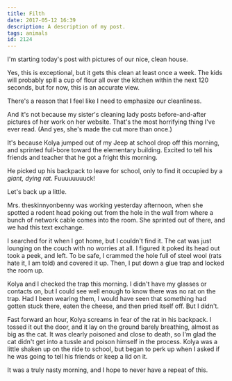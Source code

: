 ```yaml
---
title: Filth
date: 2017-05-12 16:39
description: A description of my post.
tags: animals
id: 2124
---
```

I'm starting today's post with pictures of our nice, clean house.

Yes, this is exceptional, but it gets this clean at least once a week.  The kids will probably spill a cup of flour all over the kitchen within the next 120 seconds, but for now, this is an accurate view.

There's a reason that I feel like I need to emphasize our cleanliness.

And it's not because my sister's cleaning lady posts before-and-after pictures of her work on her website.  That's the most horrifying thing I've ever read.  (And yes, she's made the cut more than once.)

It's because Kolya jumped out of my Jeep at school drop off this morning, and sprinted full-bore toward the elementary building.  Excited to tell his friends and teacher that he got a fright this morning.

He picked up his backpack to leave for school, only to find it occupied by a <i>giant, dying rat</i>.  Fuuuuuuuuck!

Let's back up a little.

Mrs. theskinnyonbenny was working yesterday afternoon, when she spotted a rodent head poking out from the hole in the wall from where a bunch of network cable comes into the room.  She sprinted out of there, and we had this text exchange.

I searched for it when I got home, but I couldn't find it.  The cat was just lounging on the couch with no worries at all.  I figured it poked its head out took a peek, and left.  To be safe, I crammed the hole full of steel wool (rats hate it, I am told) and covered it up.  Then, I put down a glue trap and locked the room up.

Kolya and I checked the trap this morning.  I didn't have my glasses or contacts on, but I could see well enough to know there was no rat on the trap.  Had I been wearing them, I would have seen that something had gotten stuck there, eaten the cheese, and then pried itself off.  But I didn't.

Fast forward an hour, Kolya screams in fear of the rat in his backpack.  I tossed it out the door, and it lay on the ground barely breathing, almost as big as the cat.  It was clearly poisoned and close to death, so I'm glad the cat didn't get into a tussle and poison himself in the process.  Kolya was a little shaken up on the ride to school, but began to perk up when I asked if he was going to tell his friends or keep a lid on it.

It was a truly nasty morning, and I hope to never have a repeat of this.
